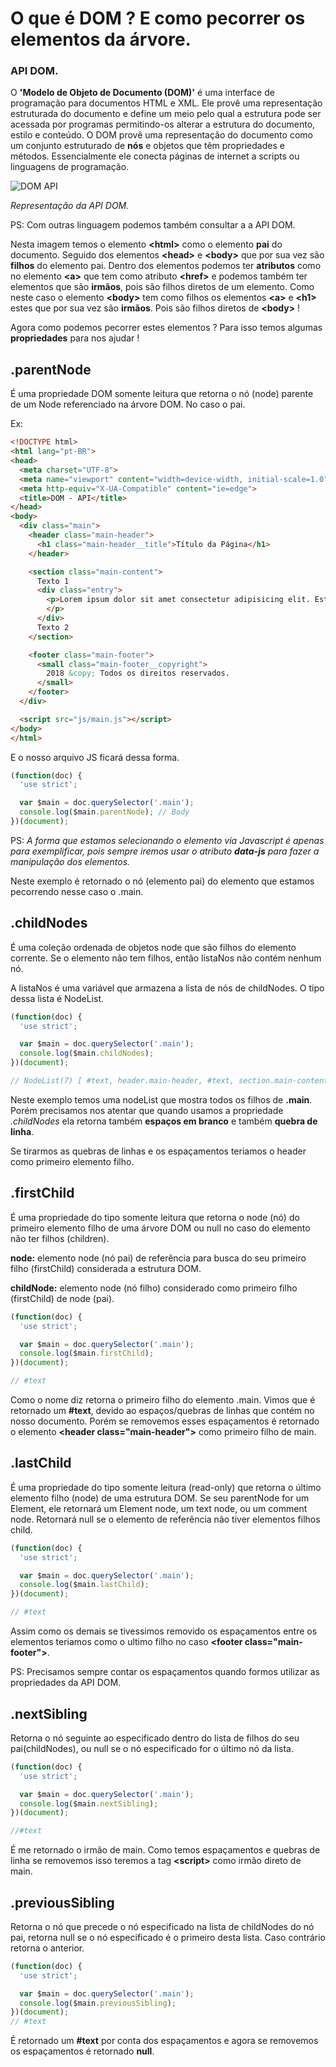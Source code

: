 # O que é DOM ? E como pecorrer os elementos da árvore.

### API DOM.

O **'Modelo de Objeto de Documento (DOM)'** é uma interface de programação para documentos HTML e XML. Ele provê uma representação estruturada do documento e define um meio pelo qual a estrutura pode ser acessada por programas permitindo-os alterar a estrutura do documento, estilo e conteúdo. O DOM provê uma representação do documento como um conjunto estruturado de **nós** e objetos que têm propriedades e métodos. Essencialmente ele conecta páginas de internet a scripts ou linguagens de programação.

![DOM API](https://www.w3schools.com/js/pic_htmltree.gif)

_Representação da API DOM._

PS: Com outras linguagem podemos também consultar a a API DOM.

Nesta imagem temos o elemento **\<html>** como o elemento **pai** do documento. Seguido dos elementos **\<head>** e **\<body>** que por sua vez são **filhos** do elemento pai. Dentro dos elementos podemos ter **atributos** como no elemento **\<a>** que tem como atributo **\<href>** e podemos também ter elementos que são **irmãos**, pois são filhos diretos de um elemento. Como neste caso o elemento **\<body>** tem como filhos os elementos **\<a>** e **\<h1>** estes que por sua vez são **irmãos**. Pois são filhos diretos de **\<body>** !

Agora como podemos pecorrer estes elementos ? Para isso temos algumas **propriedades** para nos ajudar !

## .parentNode

É uma propriedade DOM somente leitura que retorna o nó (node) parente de um Node referenciado na árvore DOM. No caso o pai.

Ex:

```html
<!DOCTYPE html>
<html lang="pt-BR">
<head>
  <meta charset="UTF-8">
  <meta name="viewport" content="width=device-width, initial-scale=1.0">
  <meta http-equiv="X-UA-Compatible" content="ie=edge">
  <title>DOM - API</title>
</head>
<body>
  <div class="main">
    <header class="main-header">
      <h1 class="main-header__title">Título da Página</h1>
    </header>

    <section class="main-content">
      Texto 1
      <div class="entry">
        <p>Lorem ipsum dolor sit amet consectetur adipisicing elit. Est, molestiae. Error consectetur quae delectus quod doloribus asperiores nobis. Iure nobis assumenda nemo reprehenderit labore voluptatibus illum vero illo deserunt obcaecati.
        </p>
      </div>
      Texto 2
    </section>

    <footer class="main-footer">
      <small class="main-footer__copyright">
        2018 &copy; Todos os direitos reservados.
      </small>
    </footer>
  </div>

  <script src="js/main.js"></script>
</body>
</html>
```
E o nosso arquivo JS ficará dessa forma.

```js
(function(doc) {
  'use strict';

  var $main = doc.querySelector('.main');
  console.log($main.parentNode); // Body
})(document);
```

PS: _A forma que estamos selecionando o elemento via Javascript é apenas para exemplificar, pois sempre iremos usar o atributo **data-js** para fazer a manipulação dos elementos._

Neste exemplo é retornado o nó (elemento pai) do elemento que estamos pecorrendo nesse caso o .main.

## .childNodes

É uma coleção ordenada de objetos node que são filhos do elemento corrente. Se o elemento não tem filhos, então listaNos não contém nenhum nó.

A listaNos é uma variável que armazena a lista de nós de childNodes. O tipo dessa lista é NodeList.

```js
(function(doc) {
  'use strict';

  var $main = doc.querySelector('.main');
  console.log($main.childNodes);
})(document);

// NodeList(7) [ #text, header.main-header, #text, section.main-content, #text, footer.main-footer, #text]
```

Neste exemplo temos uma nodeList que mostra todos os filhos de **.main**. Porém precisamos nos atentar que quando usamos a propriedade _.childNodes_ ela retorna também **espaços em branco** e também **quebra de linha**.

Se tirarmos as quebras de linhas e os espaçamentos teriamos o header como primeiro elemento filho.

## .firstChild

É uma propriedade do tipo somente leitura que retorna o node (nó) do primeiro elemento filho de uma árvore DOM ou null no caso do elemento não ter filhos (children).

**node:** elemento node (nó pai) de referência para busca do seu primeiro filho (firstChild) considerada a estrutura DOM.

**childNode:** elemento node (nó filho) considerado como primeiro filho (firstChild) de node (pai).

```js
(function(doc) {
  'use strict';

  var $main = doc.querySelector('.main');
  console.log($main.firstChild);
})(document);

// #text
```
Como o nome diz retorna o primeiro filho do elemento .main. Vimos que é retornado um **#text**, devido ao espaços/quebras de linhas que contém no nosso documento. Porém se removemos esses espaçamentos é retornado o elemento **\<header class="main-header">** como primeiro filho de main.

## .lastChild

É uma propriedade do tipo somente leitura (read-only) que retorna o último elemento filho (node) de uma estrutura DOM. Se seu parentNode for um Element, ele retornará um Element node, um text node, ou um comment node. Retornará null se o elemento de referência não tiver elementos filhos child.

```js
(function(doc) {
  'use strict';

  var $main = doc.querySelector('.main');
  console.log($main.lastChild);
})(document);

// #text
```

Assim como os demais se tivessimos removido os espaçamentos entre os elementos teriamos como o ultimo filho no caso **\<footer class="main-footer">**.

PS: Precisamos sempre contar os espaçamentos quando formos utilizar as propriedades da API DOM.

## .nextSibling

Retorna o nó seguinte ao especificado dentro do lista de filhos do seu pai(childNodes), ou null se o nó especificado for o último nó da lista.

```js
(function(doc) {
  'use strict';

  var $main = doc.querySelector('.main');
  console.log($main.nextSibling);
})(document);

//#text
```

É me retornado o irmão de main. Como temos espaçamentos e quebras de linha se removemos isso teremos a tag **\<script>** como irmão direto de main.

## .previousSibling

Retorna o nó que precede o nó especificado na lista de childNodes do nó pai, retorna null se o nó especificado é o primeiro desta lista. Caso contrário retorna o anterior.

```js
(function(doc) {
  'use strict';

  var $main = doc.querySelector('.main');
  console.log($main.previousSibling);
})(document);
// #text
```

É retornado um **#text** por conta dos espaçamentos e agora se removemos os espaçamentos é retornado **null**.


